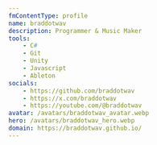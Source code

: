 ```yaml
---
fmContentType: profile
name: braddotwav
description: Programmer & Music Maker
tools:
    - C#
    - Git
    - Unity
    - Javascript
    - Ableton
socials:
    - https://github.com/braddotwav
    - https://x.com/braddotwav
    - https://youtube.com/@braddotwav
avatar: /avatars/braddotwav_avatar.webp
hero: /avatars/braddotwav_hero.webp
domain: https://braddotwav.github.io/
---
```

